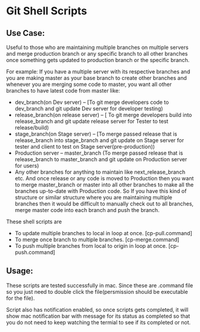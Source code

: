 # Git Shell Scripts

## Use Case:
Useful to those who are maintaining multiple branches on multiple servers and merge production branch or any specific
branch to all other branches once something gets updated to production branch or the specific branch.

For example:
If you have a multiple server with its respective branches and you are making master as your base branch to create other
branches and whenever you are merging some code to master, you want all other branches to have latest code from master
like:

* dev_branch(on Dev server) – [To git merge developers code to dev_branch and git update Dev server for developer testing)
* release_branch(on release server) – [ To git merge developers build into release_branch and git update release server for
Tester to test release/build)
* stage_branch(on Stage server) – [To merge passed release that is release_branch into stage_branch and git update on Stage
server for tester and client to test on Stage server(pre-production))
* Production server – master_branch (To merge passed release that is release_branch to master_branch and git update on
Production server for users)
* Any other branches for anything to maintain like next_release_branch etc.
And once release or any code is moved to Production then you want to merge master_branch or master into all other branches
to make all the branches up-to-date with Production code.
So If you have this kind of structure or similar structure where you are maintaining multiple branches then it would be
difficult to manually check out to all branches, merge master code into each branch and push the branch.

These shell scripts are 
- To update multiple branches to local in loop at once. [cp-pull.command]
- To merge once branch to multiple branches. [cp-merge.command]
- To push multiple branches from local to origin in loop at once. [cp-push.command]

## Usage:
These scripts are tested successfully in mac.
Since these are .command file so you just need to double click the file(persmission should be executable for the file).

Script also has notification enabled, so once scripts gets completed, it will show mac notification bar with message for
its status as completed so that you do not need to keep watching the termial to see if its completed or not.
